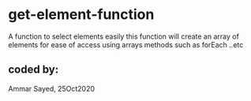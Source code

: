 # get-element-function
A function to select elements easily
this function will create an array of elements for ease of access using arrays methods such as forEach ..etc

## coded by:
Ammar Sayed, 25Oct2020
